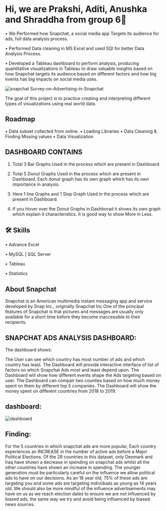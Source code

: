 
# Hi, we are Prakshi, Aditi, Anushka and Shraddha from group 6👋

•	We Performed how Snapchat, a social media app Targets its audience for ads, full data analysis process.

•	Performed Data cleaning in MS Excel and used SQl for better Data Analysis Process.

•	Developed a Tableau dashboard to perform analysis, producing quantitative visualizations in Tableau to draw valuable insights based on how Snapchat targets its audience based on different factors and how big events has big impacts on social media uses.

![snapchat](https://github.com/codexer-25aditi/Survey-on-Advertising-in-Snapchat/assets/80665069/954da267-7687-4357-a5b1-3111191382a6)
Survey-on-Advertising-in-Snapchat


The goal of this project is to practice creating and interpreting different types of visualizations using real world data. 

## Roadmap

• Data subset collected from online.
• Loading Libraries
• Data Cleaning & Finding Missing values
• Data Visualization

## DASHBOARD CONTAINS

1) Total 3 Bar Graphs Used in the process which are present in Dashboard.

2) Total 5 Donut Graphs Used in the process which are present in Dashboard. Each donut graph has its own graph which has its own importance in analysis.

3) Here 1 line Graphs and 1 Slop Graph Used in the process which are present in Dashboard.

4) If you Hover over the Donut Graphs in Dashborad it shows its own graph which explain it characteristics. It is good way to show More in Less.


## 🛠 Skills
•	Advance Excel

•	MySQL | SQL Server

•	Tableau

•	Statistics


## About Snapchat

Snapchat is an American multimedia instant messaging app and service developed by Snap Inc., originally Snapchat Inc.One of the principal features of Snapchat is that pictures and messages are usually only available for a short time before they become inaccessible to their recipients.
## SNAPCHAT ADS ANALYSIS DASHBOARD:


The dashboard shows:

The User can see which country has most number of ads and which country has least.
The Dashboard will provide interactive interface of list of factors on which Snapchat Ads most and least depend upon.
The Dashboard will show how different events shape the Ads targeting based on user.
The Dashboard can compair two counties based on how much money spent on them by different top 5 companies.
The Dashboard will show the money spent on different countries from 2018 to 2019.

## dashboard:
![dashboard](https://github.com/codexer-25aditi/Survey-on-Advertising-in-Snapchat/assets/80665069/ca785094-8002-44ac-bf86-c091a3eda7d0)



## Finding:

For the 5 countries in which snapchat ads are more popular, Each country experiences an INCREASE in the number of active ads before a Major Political Elections.
Of the 29 countries in this dataset, only Denmark and Iraq have shown a decrease in spending on snapchat ads whilst all the other countries have shown an increase in spending.
The younger generation must be particularly careful on the influence we allow political ads to have on our decisions. As an 18 year old, 75% of these ads are targeting you and some ads are targeting individuals as young as 14 years old.
We should also be more mindful of the influence advertisements may have on us as we reach election dates to ensure we are not influenced by biased ads, the same way we try and avoid being influenced by biased news sources.


